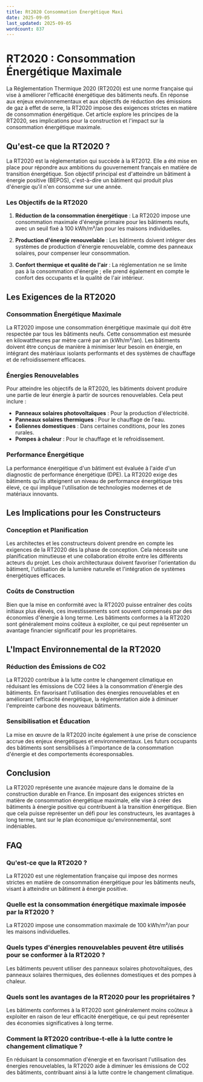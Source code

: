 ```yaml
---
title: Rt2020 Consommation Énergétique Maxi
date: 2025-09-05
last_updated: 2025-09-05
wordcount: 837
---
```


# RT2020 : Consommation Énergétique Maximale

La Réglementation Thermique 2020 (RT2020) est une norme française qui vise à améliorer l'efficacité énergétique des bâtiments neufs. En réponse aux enjeux environnementaux et aux objectifs de réduction des émissions de gaz à effet de serre, la RT2020 impose des exigences strictes en matière de consommation énergétique. Cet article explore les principes de la RT2020, ses implications pour la construction et l'impact sur la consommation énergétique maximale.

## Qu'est-ce que la RT2020 ?

La RT2020 est la réglementation qui succède à la RT2012. Elle a été mise en place pour répondre aux ambitions du gouvernement français en matière de transition énergétique. Son objectif principal est d'atteindre un bâtiment à énergie positive (BEPOS), c'est-à-dire un bâtiment qui produit plus d'énergie qu'il n'en consomme sur une année.

### Les Objectifs de la RT2020

1. **Réduction de la consommation énergétique** : La RT2020 impose une consommation maximale d'énergie primaire pour les bâtiments neufs, avec un seuil fixé à 100 kWh/m²/an pour les maisons individuelles.
   
2. **Production d'énergie renouvelable** : Les bâtiments doivent intégrer des systèmes de production d'énergie renouvelable, comme des panneaux solaires, pour compenser leur consommation.

3. **Confort thermique et qualité de l'air** : La réglementation ne se limite pas à la consommation d'énergie ; elle prend également en compte le confort des occupants et la qualité de l'air intérieur.

## Les Exigences de la RT2020

### Consommation Énergétique Maximale

La RT2020 impose une consommation énergétique maximale qui doit être respectée par tous les bâtiments neufs. Cette consommation est mesurée en kilowattheures par mètre carré par an (kWh/m²/an). Les bâtiments doivent être conçus de manière à minimiser leur besoin en énergie, en intégrant des matériaux isolants performants et des systèmes de chauffage et de refroidissement efficaces.

### Énergies Renouvelables

Pour atteindre les objectifs de la RT2020, les bâtiments doivent produire une partie de leur énergie à partir de sources renouvelables. Cela peut inclure :

- **Panneaux solaires photovoltaïques** : Pour la production d'électricité.
- **Panneaux solaires thermiques** : Pour le chauffage de l'eau.
- **Éoliennes domestiques** : Dans certaines conditions, pour les zones rurales.
- **Pompes à chaleur** : Pour le chauffage et le refroidissement.

### Performance Énergétique

La performance énergétique d'un bâtiment est évaluée à l'aide d'un diagnostic de performance énergétique (DPE). La RT2020 exige des bâtiments qu'ils atteignent un niveau de performance énergétique très élevé, ce qui implique l'utilisation de technologies modernes et de matériaux innovants.

## Les Implications pour les Constructeurs

### Conception et Planification

Les architectes et les constructeurs doivent prendre en compte les exigences de la RT2020 dès la phase de conception. Cela nécessite une planification minutieuse et une collaboration étroite entre les différents acteurs du projet. Les choix architecturaux doivent favoriser l'orientation du bâtiment, l'utilisation de la lumière naturelle et l'intégration de systèmes énergétiques efficaces.

### Coûts de Construction

Bien que la mise en conformité avec la RT2020 puisse entraîner des coûts initiaux plus élevés, ces investissements sont souvent compensés par des économies d'énergie à long terme. Les bâtiments conformes à la RT2020 sont généralement moins coûteux à exploiter, ce qui peut représenter un avantage financier significatif pour les propriétaires.

## L'Impact Environnemental de la RT2020

### Réduction des Émissions de CO2

La RT2020 contribue à la lutte contre le changement climatique en réduisant les émissions de CO2 liées à la consommation d'énergie des bâtiments. En favorisant l'utilisation des énergies renouvelables et en améliorant l'efficacité énergétique, la réglementation aide à diminuer l'empreinte carbone des nouveaux bâtiments.

### Sensibilisation et Éducation

La mise en œuvre de la RT2020 incite également à une prise de conscience accrue des enjeux énergétiques et environnementaux. Les futurs occupants des bâtiments sont sensibilisés à l'importance de la consommation d'énergie et des comportements écoresponsables.

## Conclusion

La RT2020 représente une avancée majeure dans le domaine de la construction durable en France. En imposant des exigences strictes en matière de consommation énergétique maximale, elle vise à créer des bâtiments à énergie positive qui contribuent à la transition énergétique. Bien que cela puisse représenter un défi pour les constructeurs, les avantages à long terme, tant sur le plan économique qu'environnemental, sont indéniables.

## FAQ

### Qu'est-ce que la RT2020 ?

La RT2020 est une réglementation française qui impose des normes strictes en matière de consommation énergétique pour les bâtiments neufs, visant à atteindre un bâtiment à énergie positive.

### Quelle est la consommation énergétique maximale imposée par la RT2020 ?

La RT2020 impose une consommation maximale de 100 kWh/m²/an pour les maisons individuelles.

### Quels types d'énergies renouvelables peuvent être utilisés pour se conformer à la RT2020 ?

Les bâtiments peuvent utiliser des panneaux solaires photovoltaïques, des panneaux solaires thermiques, des éoliennes domestiques et des pompes à chaleur.

### Quels sont les avantages de la RT2020 pour les propriétaires ?

Les bâtiments conformes à la RT2020 sont généralement moins coûteux à exploiter en raison de leur efficacité énergétique, ce qui peut représenter des économies significatives à long terme.

### Comment la RT2020 contribue-t-elle à la lutte contre le changement climatique ?

En réduisant la consommation d'énergie et en favorisant l'utilisation des énergies renouvelables, la RT2020 aide à diminuer les émissions de CO2 des bâtiments, contribuant ainsi à la lutte contre le changement climatique.